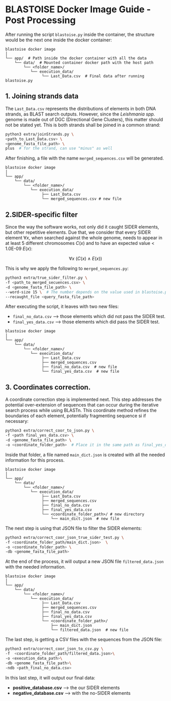 # BLASTOISE Docker Image Guide - Post Processing

After running the script `blastoise.py` inside the container, the structure would be the next one inside the docker container:

```text
blastoise docker image
│
└── app/  # Path inside the docker container with all the data
    └── data/  # Mounted container docker path with the host path
        └── <folder_name>/
           └── execution_data/
                └── Last_Data.csv  # Final data after running blastoise.py
```

## 1. Joining strands data

The `Last_Data.csv` represents the distributions of elements in both DNA strands, as BLAST search outputs. However, since the _Leishmania spp._ genome is made out of DGC (Directional Gene Clusters), this matter should not be stated yet. This is both strands shall be joined in a common strand:

```bash
python3 extra/joinStrands.py \
<path_to_Last_Data.csv> \
<genome_fasta_file_path> \
plus  # for the strand, can use "minus" as well
```
After finishing, a file with the name `merged_sequences.csv` will be generated.

```text
blastoise docker image
│
└── app/  
    └── data/  
        └── <folder_name>/
           └── execution_data/
                ├── Last_Data.csv  
                └── merged_sequences.csv # new file
```
## 2.SIDER-specific filter

Since the way the software works, not only did it caught SIDER elements, but other repetitive elements. Due that, we consider that every SIDER element $\forall x$, when searched against the whole genome, needs to appear in at least 5 different chromosomes $C(x)$ and to have an expected value < 1.0E-09 $E(x)$:

$$
\forall x \ (C(x) \ \land \ E(x) )
$$

This is why we apply the following to `merged_sequences.py`:
```bash
python3 extra/true_sider_filter.py \
-f <path_to_merged_secuences.csv> \
-d <genome_fasta_file_path> \
--word-size 15 \  # The number depends on the value used in blastoise.py
--recaught_file <query_fasta_file_path>
```
After executing the script, it leaves with two new files:
- `final_no_data.csv` --> those elements which did not pass the SIDER test.
- `final_yes_data.csv` --> those elements which did pass the SIDER test.

```text
blastoise docker image
│
└── app/  
    └── data/  
        └── <folder_name>/
           └── execution_data/
                ├── Last_Data.csv  
                ├── merged_sequences.csv
                ├── final_no_data.csv  # new file
                └── final_yes_data.csv  # new file
```

## 3. Coordinates correction.

A coordinate correction step is implemented next. This step addresses the potential over-extension of sequences that can occur during the iterative search process while using BLASTn. This coordinate method refines the boundaries of each element, potentially fragmenting sequence si if necessary:

```bash
python3 extra/correct_coor_to_json.py \
-f <path final_yes_data.csv> \
-d <genome_fasta_file_path> \
-o <coordinate_folder_path>  # Place it in the same path as final_yes_data.csv, write the folder name
```
Inside that folder, a file named `main_dict.json` is created with all the needed information for this process.

```text
blastoise docker image
│
└── app/  
    └── data/  
        └── <folder_name>/
           └── execution_data/
                ├── Last_Data.csv  
                ├── merged_sequences.csv
                ├── final_no_data.csv  
                ├── final_yes_data.csv  
                └── <coordinate_folder_path>/ # new directory
                    └── main_dict.json  # new file
```

The next step is using that JSON file to filter the SIDER elements:

```bash
python3 extra/correct_coor_json_true_sider_test.py \
-f <coordinate_folder_path/main_dict.json>  \
-o <coordinate_folder_path> \
-db <genome_fasta_file_path> 
```

At the end of the process, it will output a new JSON file `filtered_data.json` with the needed information.
```text
blastoise docker image
│
└── app/  
    └── data/  
        └── <folder_name>/
           └── execution_data/
                ├── Last_Data.csv  
                ├── merged_sequences.csv
                ├── final_no_data.csv  
                ├── final_yes_data.csv  
                └── <coordinate_folder_path>/ 
                    ├── main_dict.json  
                    └── filtered_data.json  # new file
```

The last step, is getting a CSV files with the sequences from the JSON file:

```bash
python3 extra/correct_coor_json_to_csv.py \
-f  <coordinate_folder_path/filtered_data.json>\
-o <execution_data_path>\
-db <genome_fasta_file_path>\
-ndb <path_final_no_data.csv>
```
In this last step, it will output our final data:

- **positive_database.csv** --> the our SIDER elements
- **negative_database.csv** --> with the no-SIDER elements